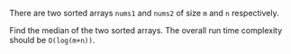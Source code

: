 There are two sorted arrays `nums1` and `nums2` of size `m` and `n` respectively. 

Find the median of the two sorted arrays. The overall run time complexity should be `O(log(m+n))`.